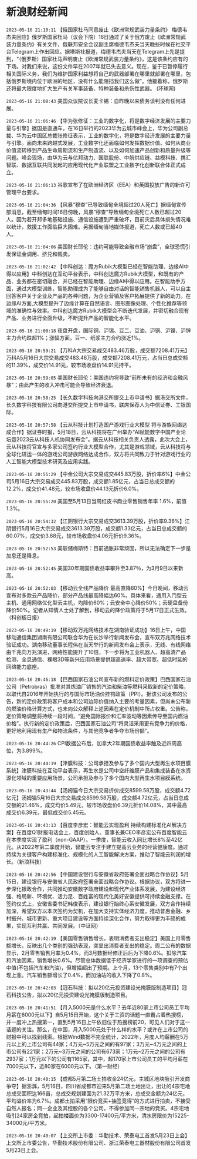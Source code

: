 # 新浪财经新闻
`2023-05-16 21:10:11` 【俄国家杜马同意废止《欧洲常规武装力量条约》 梅德韦杰夫回应】俄罗斯国家杜马（议会下院）16日通过了关于俄方废止《欧洲常规武装力量条约》有关文件，俄联邦安全会议副主席梅德韦杰夫当天晚些时候在社交平台Telegram上作出回应。据塔斯社报道，梅德韦杰夫当天在Telegram上先是提到，“（俄罗斯）国家杜马声明废止《欧洲常规武装力量条约》，这是该条约应有的下场。对我们来说，这份文件早在2007年就已失去意义。现在，鉴于已暂停履行相关国际义务，我们为维护国家利益想将自己的武器部署在哪里就部署在哪里，包括俄罗斯境内位于欧洲的地区，没有什么能阻挡我们这么做”。他接着称，俄罗斯还将最大限度地扩大生产有关军事装备、特种装备和杀伤性武器。 (环球网)

`2023-05-16 21:08:43` 美国众议院议长麦卡锡：自昨晚以来债务谈判没有任何进展。

`2023-05-16 21:06:46` 【华为张修征：工业的数字化，将是数字经济发展的主要力量与引擎】据国是直通车，在16日举行的2023华为云城市峰会上，华为公司副总裁、华为云中国区总裁张修征表示，工业的数字化，将是数字经济发展的主要力量与引擎。面向未来跨越式发展，工业数字化还面临如何发挥数据价值、如何从商业价值流转移到产品生命周期流和生产制造流、以及如何加速产品创新和质量升级等问题。峰会现场，由华为云与亿邦动力、国联股份、中航供应链、益模科技、携汇智联、数据互联共同发起的应用现代化产业联盟之工业数字化创新联合体正式成立。

`2023-05-16 21:06:13` 谷歌宣布了在欧洲经济区（EEA）和英国投放广告的新许可管理平台要求。

`2023-05-16 21:04:36` 【风暴“穆查”已导致缅甸全境超过20人死亡】据缅甸宣传部消息，截至缅甸时间16日傍晚，风暴“穆查”导致缅甸全境死亡人数已超过20人。因为若开邦多地基础设施、通信设施遭到严重破坏，目前灾后具体损失情况难以统计，救援工作面临巨大困难。另据缅甸当地媒体报道，死亡人数或已超40人。

`2023-05-16 21:04:06` 美国财长耶伦：违约可能导致金融市场“崩盘”，全球恐慌引发保证金调用、挤兑和贱卖。

`2023-05-16 21:02:42` 【中科创达：魔方Rubik大模型已经在智能助理、边缘AI中得以应用】中科创达在互动平台表示，中科创达魔方Rubik大模型，和既有的产品、业务都在密切融合，并已经在智能助理、边缘AI中得以应用。在智能助手方面，通过大模型训练，智能助理成为了能够自由对话的智能销售机器人，可以自主回答客户关于企业及产品的各种问题，为企业营销及客户拓展提供了新的助力。在边缘AI方面,大模型提升了边缘计算在自然语言、图形图像处理、个性化推荐等领域的准确性与效率。中科创达魔方Rubik大模型会不断迭代发展，并密切融合现有产品、业务进行全面升级，不断提升产品的智能化水平。

`2023-05-16 21:00:18` 夜盘开盘，国际铜、沪锡、豆二、豆油、沪铜、沪镍、沪锌主力合约跌超1%；涨幅方面，豆一、纸浆主力合约涨近1%。

`2023-05-16 20:59:21` 【万科A大宗交易成交483.46万股，成交额7208.41万元】万科A5月16日大宗交易成交483.46万股，成交额7208.41万元，占当日总成交额的11.39%，成交价14.91元，较市场收盘价14.91元持平。

`2023-05-16 20:59:05` 美国财长耶伦：美国违约将导致“前所未有的经济和金融风暴”；由此产生的收入冲击可能会导致经济衰退。

`2023-05-16 20:58:25` 【长久数字科技向港交所提交上市申请书】据港交所文件，长久数字科技有限公司向港交所提交上市申请书，联席保荐人为中信证券、工银国际。

`2023-05-16 20:57:58` 【云从科技计划打造国产游戏行业大模型 将与游族网络达成合作】据证券时报，5月18日，云从科技将在广州举办“AI赋能数字中国产业论坛暨2023云从科技人机协同发布会”。据云从科技相关负责人透露，此次大会上，云从科技将官宣与多家公司签约行业大模型合作，尤其是游戏领域，云从科技将与全球化研运一体的游戏公司游族网络达成合作，双方将共同致力于针对游戏行业的人工智能大模型技术研究及应用实践。

`2023-05-16 20:55:29` 【中金公司大宗交易成交445.83万股，折价率6%】中金公司5月16日大宗交易成交445.83万股，成交额1.85亿元，占当日总成交额的12.2%，成交价41.48元，较市场收盘价44.13元折价6.0%。

`2023-05-16 20:55:20` 美国至5月13日当周红皮书商业零售销售年率 1.6%，前值1.3%。

`2023-05-16 20:54:32` 【江阴银行大宗交易成交3613.39万股，折价率9.36%】江阴银行5月16日大宗交易成交3613.39万股，成交额1.33亿元，占当日总成交额的60.07%，成交价3.68元，较市场收盘价4.06元折价9.36%。

`2023-05-16 20:52:53` 美联储梅斯特：目前通胀非常顽固，所以无法确定下一步是加息还是降息。

`2023-05-16 20:52:45` 美国30年期国债收益率攀升至3.87％，为3月9日以来新高。

`2023-05-16 20:52:03` 【移动云全线产品降价 最高直降60%】今日晚间，移动云宣布对多款云产品降价，部分产品线最高降幅达60%。具体来看，通用入门型云主机、通用网络优化型云主机，均降价60%；云安全中心降价50%；云硬盘备份降价50%。记者从知情人士处了解到，移动云的降价政策将于5月17日正式生效。（科创板日报）

`2023-05-16 20:49:19` 【移动双万兆网络技术在湖南验证成功】16日上午，中国移动通信集团湖南有限公司联合华为在长沙举行新闻发布会，宣布双万兆网络技术验证成功。湖南移动董事长程伟在当天举行的新闻发布会上表示，无线、有线网络由千兆向万兆演进，网络性能提升了10倍，下一步将为工业机器人、超高清产品检测、全息通信、裸眼3D等新兴应用场景提供超高速率、超大带宽、超低时延的网络能力底座。

`2023-05-16 20:46:18` 【巴西国家石油公司宣布新的燃料定价政策】巴西国家石油公司（Petrobras）批准对其炼油厂销售的汽油和柴油等燃料采取新的定价策略，以取代自2016年开始执行的与国际市场油价挂钩政策（PPI）。据该公司发布的公告，新的定价政策将客户成本和公司边际价值纳入主要的考量因素，但尚未公布新的燃油价格计算方式，也未向公众解释上述因素在定价机制中所占权重。公告称，定价策略调整将持续一段时间，“避免国际报价和汇率波动等因素传导至国内燃油价格”。执行新的定价政策后，巴西国家石油公司“将灵活采用更有竞争力的价格，更好地利用现有生产和物流条件，与其他竞争者争夺市场份额”。

`2023-05-16 20:44:26` CPI数据公布后，加拿大2年期国债收益率触及近四周高位，为3.899%。

`2023-05-16 20:44:19` 【津膜科技：公司承担及参与了多个国内大型再生水项目膜系统】津膜科技在互动平台表示，再生水是公司中空纤维膜产品和集成装备在水资源化领域的重要应用场景，公司承担及参与了多个国内大型再生水项目膜系统。

`2023-05-16 20:43:44` 【汤姆猫今日大宗交易折价成交8599.58万股，成交额4.72亿元】汤姆猫5月16日大宗交易成交8599.58万股，成交额4.72亿元，占当日总成交额的21.46%，成交均价5.49元，较市场收盘价6.39元折价14.08%，其中最高成交价6.39元，最低成交价5.45元。

`2023-05-16 20:43:13` 【百度李彦宏：智能云实现盈利 持续构建标准化AI解决方案】在百度Q1财报电话会上，百度创始人、董事长兼CEO李彦宏公布百度智能云在本季度实现了盈利（non-GAAP）。一季度，智能云收入同比增长8%至42亿元。从2022年第二季度开始，智能云专注于建立提高云业务的经营健康度。通过持续为关键客户构建标准化、规模化的人工智能解决方案，推动了智能云利润的增长。（新浪科技）

`2023-05-16 20:42:56` 【中国建设银行与安徽省政府签署全面战略合作协议】5月15日，建设银行与安徽省人民政府签署全面战略合作协议。根据协议，双方将进一步深化银政合作，共同推动安徽数字政府建设和现代产业体系发展，为建设经济强、格局新、环境优、活力足、百姓富的现代化美好安徽提供可持续金融支撑。在签约仪式上，安徽省委书记韩俊表示，建设银行始终心系安徽发展，双方合作持续加深，希望双方以本次签约为契机，在加大支持实体经济力度，推动普惠金融、乡村振兴、城市更新、重大项目建设等方面持续深化合作，努力取得更为丰硕的成果，实现互利共赢、共同发展。（中证网）

`2023-05-16 20:42:19` 【美国零售销售增长，表明消费者支出稳定】美国上月零售额增长，反映出几个类别的强劲表现，突显出消费者支出的稳定。周二公布的数据显示，2月零售销售月率为0.4%，而3月数据经修正后后为下降0.6%。扣除汽车和汽油因素，销售增长0.6%。尽管总体数据低于经济学家进行的一项调查的预估中值(不包括汽车和汽油)，但增幅超出了预期。上个月，13个零售类别中有7个出现上涨。汽车销售额增长了0.4%，而加油站的收入下降了0.8%。

`2023-05-16 20:42:03` 【冠石科技：拟以20亿元投资建设光掩膜版制造项目】冠石科技公告，拟以20亿元投资建设光掩膜版制造项目。

`2023-05-16 20:41:51` 【月入5000元是什么水平？去年近80家上市公司员工平均月薪在6000元以下】自5月15日开始，这个关于工资的话题一直霸占着热搜榜，并一度冲上热搜第一，直到5月16日上午依旧位于热搜榜前20，可见人们对于这一话题的关注。那么，在中国，月入5000元处于什么样的水平？或许在上市公司的财报中可以找到线索。根据Wind数据不完全统计，2022年，月度人均薪酬在5万元以上的上市公司有44家；4万元~5万元之间的有97家；3万元~4万元之间的上市公司有221家；2万元~3万元之间的公司有673家；1万元~2万元之间的公司有2937家；1万元以下的公司有1165家，其中，超170家上市公司员工的平均月薪在7000元以下，近80家在6000元以下。（第一财经）

`2023-05-16 20:40:15` 【成都5月第二场土拍收金24亿元，主城区地块吸引开发商争夺】据澎湃，5月16日，四川省成都市迎来5月第二场土地出让，出让的4宗宅地总成交面积达166亩，总成交规划建面为21.32万平方米，总成交金额为24亿元，平均溢价率为6.7%。成都土拍采用“限价竞买+抽签竞得”的方式进行拍卖，不接受自然人报名；同一企业及其控股的各个公司，不得参加同一宗地的竞买。4宗宅地吸引24家房企竞拍，起拍楼面价为3300-17400元/平方米，清水房限价为15225-34000元/平方米。

`2023-05-16 20:40:07` 【上交所上市委：华勤技术、荣泰电工首发5月23日上会】上交所上市委公告，华勤技术股份有限公司、浙江荣泰电工器材股份有限公司首发5月23日上会。

